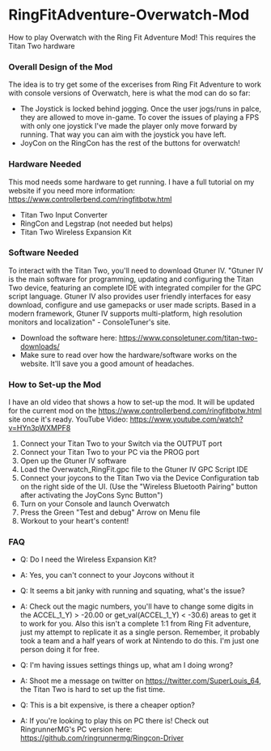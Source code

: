 # RingFitAdventure-Overwatch-Mod
How to play Overwatch with the Ring Fit Adventure Mod! This requires the Titan Two hardware


### Overall Design of the Mod
The idea is to try get some of the excerises from Ring Fit Adventure to work with console versions of Overwatch, here is what the mod can do so far:
- The Joystick is locked behind jogging. Once the user jogs/runs in palce, they are allowed to move in-game. To cover the issues of playing a FPS with only one joystick I've made the player only move forward by running. That way you can aim with the joystick you have left.
- JoyCon on the RingCon has the rest of the buttons for overwatch!

### Hardware Needed
This mod needs some hardware to get running. I have a full tutorial on my website if you need more information: <https://www.controllerbend.com/ringfitbotw.html>
- Titan Two Input Converter
- RingCon and Legstrap (not needed but helps)
- Titan Two Wireless Expansion Kit

### Software Needed
To interact with the Titan Two, you'll need to download Gtuner IV. "Gtuner IV is the main software for programming, updating and configuring the Titan Two device, featuring an complete IDE with integrated compiler for the GPC script language. Gtuner IV also provides user friendly interfaces for easy download, configure and use gamepacks or user made scripts. Based in a modern framework, Gtuner IV supports multi-platform, high resolution monitors and localization" - ConsoleTuner's site. 
- Download the software here: <https://www.consoletuner.com/titan-two-downloads/>
- Make sure to read over how the hardware/software works on the website. It'll save you a good amount of headaches.

### How to Set-up the Mod
I have an old video that shows a how to set-up the mod. It will be updated for the current mod on the <https://www.controllerbend.com/ringfitbotw.html> site once it's ready. YouTube Video: <https://www.youtube.com/watch?v=HYn3pWXMPF8>
1. Connect your Titan Two to your Switch via the OUTPUT port
2. Connect your Titan Two to your PC via the PROG port
3. Open up the Gtuner IV software
4. Load the Overwatch_RingFit.gpc file to the Gtuner IV GPC Script IDE
5. Connect your joycons to the Titan Two via the Device Configuration tab on the right side of the UI. (Use the "Wireless Bluetooth Pairing" button after activating the JoyCons Sync Button")
6. Turn on your Console and launch Overwatch
7. Press the Green "Test and debug" Arrow on Menu file
8. Workout to your heart's content!

### FAQ
- Q: Do I need the Wireless Expansion Kit?
- A: Yes, you can't connect to your Joycons without it

- Q: It seems a bit janky with running and squating, what's the issue?
- A: Check out the magic numbers, you'll have to change some digits in the ACCEL_1_Y) > -20.00 or get_val(ACCEL_1_Y) < -30.6) areas to get it to work for you. Also this isn't a complete 1:1 from Ring Fit adventure, just my attempt to replicate it as a single person. Remember, it probably took a team and a half years of work at Nintendo to do this. I'm just one person doing it for free.

- Q: I'm having issues settings things up, what am I doing wrong?
- A: Shoot me a message on twitter on <https://twitter.com/SuperLouis_64>, the Titan Two is hard to set up the fist time.

- Q: This is a bit expensive, is there a cheaper option?
- A: If you're looking to play this on PC there is! Check out RingrunnerMG's PC version here: <https://github.com/ringrunnermg/Ringcon-Driver>

